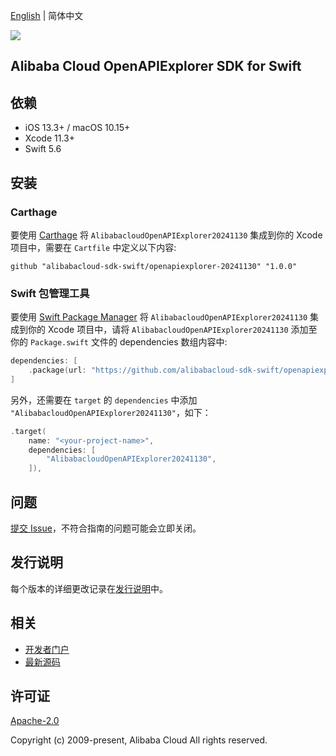 [English](README.md) | 简体中文

![](https://aliyunsdk-pages.alicdn.com/icons/AlibabaCloud.svg)

## Alibaba Cloud OpenAPIExplorer SDK for Swift

## 依赖

- iOS 13.3+ / macOS 10.15+
- Xcode 11.3+
- Swift 5.6

## 安装

### Carthage

要使用 [Carthage](https://github.com/Carthage/Carthage) 将 `AlibabacloudOpenAPIExplorer20241130` 集成到你的 Xcode 项目中，需要在 `Cartfile` 中定义以下内容:

```ogdl
github "alibabacloud-sdk-swift/openapiexplorer-20241130" "1.0.0"
```

### Swift 包管理工具

要使用 [Swift Package Manager](https://swift.org/package-manager/) 将 `AlibabacloudOpenAPIExplorer20241130` 集成到你的 Xcode 项目中，请将 `AlibabacloudOpenAPIExplorer20241130` 添加至你的 `Package.swift` 文件的 dependencies 数组内容中:

```swift
dependencies: [
    .package(url: "https://github.com/alibabacloud-sdk-swift/openapiexplorer-20241130.git", from: "1.0.0")
]
```

另外，还需要在 `target` 的 `dependencies` 中添加 `"AlibabacloudOpenAPIExplorer20241130"`，如下：

```swift
.target(
    name: "<your-project-name>",
    dependencies: [
        "AlibabacloudOpenAPIExplorer20241130",
    ]),
```

## 问题

[提交 Issue](https://github.com/alibabacloud-sdk-swift/openapiexplorer-20241130/issues/new)，不符合指南的问题可能会立即关闭。

## 发行说明

每个版本的详细更改记录在[发行说明](./ChangeLog.txt)中。

## 相关

* [开发者门户](https://next.api.aliyun.com/home)
* [最新源码](https://github.com/alibabacloud-sdk-swift/openapiexplorer-20241130)

## 许可证

[Apache-2.0](http://www.apache.org/licenses/LICENSE-2.0)

Copyright (c) 2009-present, Alibaba Cloud All rights reserved.
